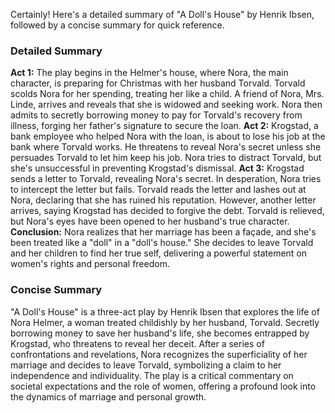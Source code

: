 Certainly! Here's a detailed summary of "A Doll's House" by Henrik Ibsen, followed by a concise summary for quick reference.
### Detailed Summary
**Act 1:**
The play begins in the Helmer's house, where Nora, the main character, is preparing for Christmas with her husband Torvald. Torvald scolds Nora for her spending, treating her like a child. A friend of Nora, Mrs. Linde, arrives and reveals that she is widowed and seeking work. Nora then admits to secretly borrowing money to pay for Torvald's recovery from illness, forging her father's signature to secure the loan.
**Act 2:**
Krogstad, a bank employee who helped Nora with the loan, is about to lose his job at the bank where Torvald works. He threatens to reveal Nora's secret unless she persuades Torvald to let him keep his job. Nora tries to distract Torvald, but she's unsuccessful in preventing Krogstad's dismissal.
**Act 3:**
Krogstad sends a letter to Torvald, revealing Nora's secret. In desperation, Nora tries to intercept the letter but fails. Torvald reads the letter and lashes out at Nora, declaring that she has ruined his reputation. However, another letter arrives, saying Krogstad has decided to forgive the debt. Torvald is relieved, but Nora's eyes have been opened to her husband's true character.
**Conclusion:**
Nora realizes that her marriage has been a façade, and she's been treated like a "doll" in a "doll's house." She decides to leave Torvald and her children to find her true self, delivering a powerful statement on women's rights and personal freedom.
### Concise Summary
"A Doll's House" is a three-act play by Henrik Ibsen that explores the life of Nora Helmer, a woman treated childishly by her husband, Torvald. Secretly borrowing money to save her husband's life, she becomes entrapped by Krogstad, who threatens to reveal her deceit. After a series of confrontations and revelations, Nora recognizes the superficiality of her marriage and decides to leave Torvald, symbolizing a claim to her independence and individuality.
The play is a critical commentary on societal expectations and the role of women, offering a profound look into the dynamics of marriage and personal growth.